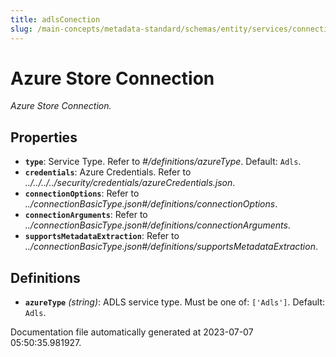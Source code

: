 ```yaml
---
title: adlsConection
slug: /main-concepts/metadata-standard/schemas/entity/services/connections/storage/adlsconection
---
```


# Azure Store Connection

*Azure Store Connection.*

## Properties

- **`type`**: Service Type. Refer to *#/definitions/azureType*. Default: `Adls`.
- **`credentials`**: Azure Credentials. Refer to *../../../../security/credentials/azureCredentials.json*.
- **`connectionOptions`**: Refer to *../connectionBasicType.json#/definitions/connectionOptions*.
- **`connectionArguments`**: Refer to *../connectionBasicType.json#/definitions/connectionArguments*.
- **`supportsMetadataExtraction`**: Refer to *../connectionBasicType.json#/definitions/supportsMetadataExtraction*.
## Definitions

- **`azureType`** *(string)*: ADLS service type. Must be one of: `['Adls']`. Default: `Adls`.


Documentation file automatically generated at 2023-07-07 05:50:35.981927.
